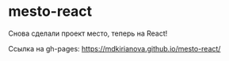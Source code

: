 # mesto-react
Снова сделали проект место, теперь на React!

Cсылка на gh-pages: https://mdkirianova.github.io/mesto-react/
